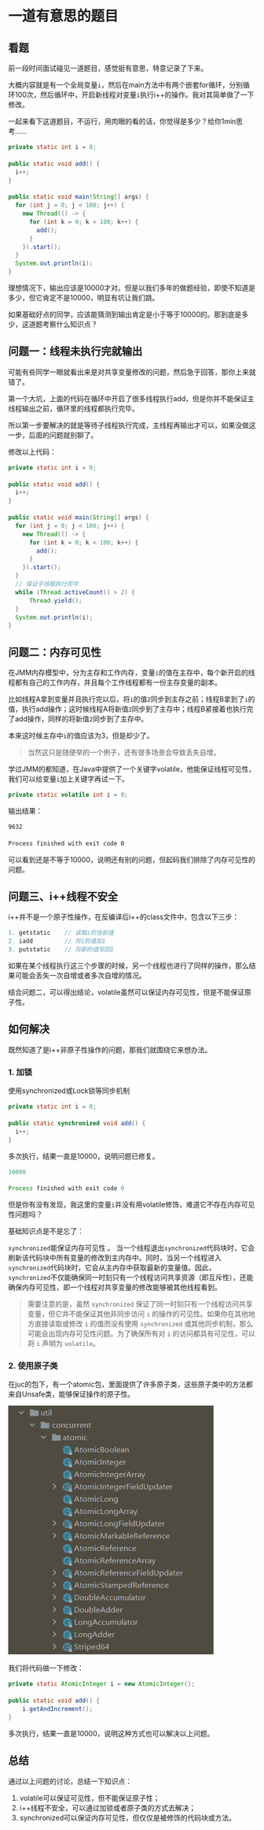 # 一道有意思的题目

## 看题

前一段时间面试碰见一道题目，感觉挺有意思，特意记录了下来。

大概内容就是有一个全局变量`i`，然后在main方法中有两个嵌套for循环，分别循环100次，然后循环中，开启新线程对变量`i`执行i++的操作。我对其简单做了一下修改。

一起来看下这道题目，不运行，用肉眼的看的话，你觉得是多少？给你1min思考......

```java
private static int i = 0;

public static void add() {
  i++;
}

public static void main(String[] args) {
  for (int j = 0; j < 100; j++) {
    new Thread(() -> {
      for (int k = 0; k < 100; k++) {
        add();
      }
    }).start();
  }
  System.out.println(i);
}
```

理想情况下，输出应该是10000才对。但是以我们多年的做题经验，即使不知道是多少，但它肯定不是10000，明显有坑让我们跳。



如果基础好点的同学，应该能猜测到输出肯定是小于等于10000的。那到底是多少，这道题考察什么知识点？

## 问题一：线程未执行完就输出

可能有些同学一眼就看出来是对共享变量修改的问题，然后急于回答，那你上来就错了。

第一个大坑，上面的代码在循环中开启了很多线程执行add，但是你并不能保证主线程输出之前，循环里的线程都执行完毕。



所以第一步要解决的就是等待子线程执行完成，主线程再输出才可以，如果没做这一步，后面的问题就别聊了。

修改以上代码：

```java
private static int i = 0;

public static void add() {
  i++;
}

public static void main(String[] args) {
  for (int j = 0; j < 100; j++) {
    new Thread(() -> {
      for (int k = 0; k < 100; k++) {
        add();
      }
    }).start();
  }
  // 保证子线程执行完毕
  while (Thread.activeCount() > 2) {
      Thread.yield();
  }
  System.out.println(i);
}
```

## 问题二：内存可见性

在JMM内存模型中，分为主存和工作内存，变量`i`的值在主存中，每个新开启的线程都有自己的工作内存，并且每个工作线程都有一份主存变量的副本。



比如线程A拿到变量并且执行完以后，将`i`的值`2`同步到主存之前；线程B拿到了`i`的值，执行add操作；这时候线程A将新值`2`同步到了主存中；线程B紧接着也执行完了add操作，同样的将新值`2`同步到了主存中。

本来这时候主存中`i`的值应该为3，但是却少了。

> 当然这只是随便举的一个例子，还有很多场景会导致丢失自增。



学过JMM的都知道，在Java中提供了一个关键字volatile，他能保证线程可见性，我们可以给变量`i`加上关键字再试一下。

```java
private static volatile int i = 0;
```

输出结果：

```markdown
9632

Process finished with exit code 0
```

可以看到还是不等于10000，说明还有别的问题，但起码我们排除了内存可见性的问题。

## 问题三、i++线程不安全

i++并不是一个原子性操作，在反编译后i++的class文件中，包含以下三步：

```java
1. getstatic    // 读取i的当前值
2. iadd			// 将i的值加1
3. putstatic 	// 将新的值写回1
```

如果在某个线程执行这三个步骤的时候，另一个线程也进行了同样的操作，那么结果可能会丢失一次自增或者多次自增的情况。



结合问题二，可以得出结论，volatile虽然可以保证内存可见性，但是不能保证原子性。

##  如何解决

既然知道了是i++非原子性操作的问题，那我们就围绕它来想办法。

### 1. 加锁

使用synchronized或Lock锁等同步机制

```java
private static int i = 0;

public static synchronized void add() {
  i++;
}
```

多次执行，结果一直是10000，说明问题已修复。

```java
10000

Process finished with exit code 0
```

但是你有没有发现，我这里的变量`i`并没有用volatile修饰，难道它不存在内存可见性问题吗？



基础知识点是不是忘了：

 `synchronized`能保证内存可见性 。 当一个线程退出`synchronized`代码块时，它会刷新该代码块中所有变量的修改到主内存中。同时，当另一个线程进入`synchronized`代码块时，它会从主内存中获取最新的变量值。因此，`synchronized`不仅能确保同一时刻只有一个线程访问共享资源（即互斥性），还能确保内存可见性，即一个线程对共享变量的修改能够被其他线程看到。 

>  需要注意的是，虽然 `synchronized` 保证了同一时刻只有一个线程访问共享变量，但它并不能保证其他非同步访问 `i` 的操作的可见性。如果你在其他地方直接读取或修改 `i` 的值而没有使用 `synchronized` 或其他同步机制，那么可能会出现内存可见性问题。为了确保所有对 `i` 的访问都具有可见性，可以将 `i` 声明为 `volatile`。 

### 2. 使用原子类

在juc的包下，有一个atomic包，里面提供了许多原子类，这些原子类中的方法都来自Unsafe类，能够保证操作的原子性。

![](volatile不能保证原子性.assets/1702867138313.png)

我们将代码做一下修改：

```java
private static AtomicInteger i = new AtomicInteger();

public static void add() {
    i.getAndIncrement();
}
```

多次执行，结果一直是10000，说明这种方式也可以解决以上问题。

## 总结

通过以上问题的讨论，总结一下知识点：

1. volatile可以保证可见性，但不能保证原子性；
2. i++线程不安全，可以通过加锁或者原子类的方式去解决；
3. synchronized可以保证内存可见性，但仅仅是被修饰的代码块或方法。